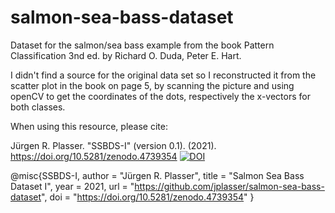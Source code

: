 # salmon-sea-bass-dataset
Dataset for the salmon/sea bass example from the book Pattern Classification 3nd ed. by Richard O. Duda, Peter E. Hart.

I didn't find a source for the original data set so I reconstructed it from the scatter plot in the book on page 5, by scanning the picture
and using openCV to get the coordinates of the dots, respectively the x-vectors for both classes.

When using this resource, please cite:

Jürgen R. Plasser. "SSBDS-I" (version 0.1). (2021). https://doi.org/10.5281/zenodo.4739354
[![DOI](https://zenodo.org/badge/364645409.svg)](https://zenodo.org/badge/latestdoi/364645409)

@misc{SSBDS-I,
 author = "Jürgen R. Plasser",
 title = "Salmon Sea Bass Dataset I",
 year = 2021,
 url = "https://github.com/jplasser/salmon-sea-bass-dataset",
 doi = "https://doi.org/10.5281/zenodo.4739354"
}
